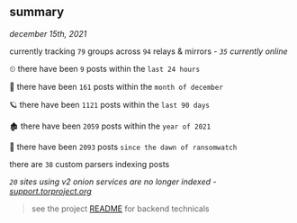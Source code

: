 
## summary
_december 15th, 2021_

currently tracking `79` groups across `94` relays & mirrors - _`35` currently online_

⏲ there have been `9` posts within the `last 24 hours`

🦈 there have been `161` posts within the `month of december`

🪐 there have been `1121` posts within the `last 90 days`

🏚 there have been `2059` posts within the `year of 2021`

🦕 there have been `2093` posts `since the dawn of ransomwatch`

there are `38` custom parsers indexing posts

_`20` sites using v2 onion services are no longer indexed - [support.torproject.org](https://support.torproject.org/onionservices/v2-deprecation/)_

> see the project [README](https://github.com/thetanz/ransomwatch#ransomwatch--) for backend technicals
